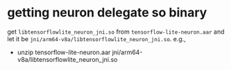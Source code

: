 # getting neuron delegate so binary

get `libtensorflowlite_neuron_jni.so` from `tensorflow-lite-neuron.aar`
and let it be `jni/arm64-v8a/libtensorflowlite_neuron_jni.so`. e.g.,

* unzip tensorflow-lite-neuron.aar jni/arm64-v8a/libtensorflowlite_neuron_jni.so
